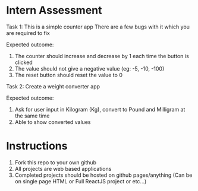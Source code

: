 # Intern Assessment

Task 1:
This is a simple counter app
There are a few bugs with it which you are required to fix

Expected outcome:
1. The counter should increase and decrease by 1 each time the button is clicked
2. The value should not give a negative value (eg: -5, -10, -100)
3. The reset button should reset the value to 0

Task 2:
Create a weight converter app

Expected outcome:
1. Ask for user input in Kilogram (Kg), convert to Pound and Milligram at the same time
2. Able to show converted values

# Instructions
1. Fork this repo to your own github
2. All projects are web based applications
3. Completed projects should be hosted on github pages/anything (Can be on single page HTML or Full ReactJS project or etc...)
